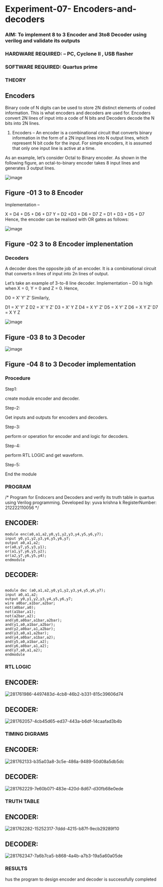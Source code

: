 # Experiment-07- Encoders-and-decoders 
### AIM: To implement 8 to 3 Encoder and  3to8 Decoder using verilog and validate its outputs
### HARDWARE REQUIRED:  – PC, Cyclone II , USB flasher
### SOFTWARE REQUIRED:   Quartus prime
### THEORY 

## Encoders
Binary code of N digits can be used to store 2N distinct elements of coded information. This is what encoders and decoders are used for. Encoders convert 2N lines of input into a code of N bits and Decoders decode the N bits into 2N lines.

1. Encoders –
An encoder is a combinational circuit that converts binary information in the form of a 2N input lines into N output lines, which represent N bit code for the input. For simple encoders, it is assumed that only one input line is active at a time.

As an example, let’s consider Octal to Binary encoder. As shown in the following figure, an octal-to-binary encoder takes 8 input lines and generates 3 output lines.

![image](https://user-images.githubusercontent.com/36288975/171543588-bc0746df-a173-4b35-989e-5fb7d385fe8a.png)
## Figure -01 3 to 8 Encoder 


Implementation –

X = D4 + D5 + D6 + D7
Y = D2 +D3 + D6 + D7
Z = D1 + D3 + D5 + D7 
Hence, the encoder can be realised with OR gates as follows:


![image](https://user-images.githubusercontent.com/36288975/171543740-68403b82-aa93-4c98-9343-f32b14885a2e.png)
## Figure -02 3 to 8 Encoder implenentation 

 ### Decoders 
A decoder does the opposite job of an encoder. It is a combinational circuit that converts n lines of input into 2n lines of output.

Let’s take an example of 3-to-8 line decoder.
Implementation –
D0 is high when X = 0, Y = 0 and Z = 0. Hence,

D0 = X’ Y’ Z’ 
Similarly,

D1 = X’ Y’ Z
D2 = X’ Y Z’
D3 = X’ Y Z
D4 = X Y’ Z’
D5 = X Y’ Z
D6 = X Y Z’
D7 = X Y Z 


![image](https://user-images.githubusercontent.com/36288975/171543978-ee2d0671-2846-40a1-8705-507fd6287a49.png)
## Figure -03 8 to 3 Decoder 



![image](https://user-images.githubusercontent.com/36288975/171543866-5a6eace6-8683-49d7-9c4f-a7cb30ec3035.png)
## Figure -04 8 to 3 Decoder implementation 

### Procedure
Step1:

create module encoder and decoder.

Step-2:

Get inputs and outputs for encoders and decoders.

Step-3:

perform or operation for encoder and and logic for decoders.

Step-4:

perform RTL LOGIC and get waveform.

Step-5:

End the module


### PROGRAM 
/*
Program for Endocers and Decoders  and verify its truth table in quartus using Verilog programming.
Developed by: yuva krishna k
RegisterNumber: 212222110056 
*/
## ENCODER:
```
module enc(a0,a1,a2,y0,y1,y2,y3,y4,y5,y6,y7);
input y0,y1,y2,y3,y4,y5,y6,y7;
output a0,a1,a2;
or(a0,y7,y5,y3,y1);
or(a1,y7,y6,y3,y2);
or(a2,y7,y6,y5,y4);
endmodule

```
## DECODER:
```

module dec (a0,a1,a2,y0,y1,y2,y3,y4,y5,y6,y7);
input a0,a1,a2;
output y0,y1,y2,y3,y4,y5,y6,y7;
wire a0bar,a1bar,a2bar;
not(a0bar,a0);
not(a1bar,a1);
not(a2bar,a2);
and(y0,a0bar,a1bar,a2bar);
and(y1,a0,a1bar,a2bar);
and(y2,a0bar,a1,a2bar);
and(y3,a0,a1,a2bar);
and(y4,a0bar,a1bar,a2);
and(y5,a0,a1bar,a2);
and(y6,a0bar,a1,a2);
and(y7,a0,a1,a2);
endmodule

```




### RTL LOGIC  

## ENCODER:
![281761986-4497483d-4cb8-46b2-b331-815c39606d74](https://github.com/Yuvakrishna0/Experiment-08-Encoders-and-decoders-/assets/117915037/45b612d6-4b40-42f2-b5a1-b8deec667f69)

## DECODER:

![281762057-4cb45d65-ed37-443a-b6df-14caafad3b4b](https://github.com/Yuvakrishna0/Experiment-08-Encoders-and-decoders-/assets/117915037/da28368d-92af-466b-8e62-f2ff5b648f18)




### TIMING DIGRAMS  

## ENCODER:
![281762133-b35a03a8-3c5e-486a-9489-50d08a5db5dc](https://github.com/Yuvakrishna0/Experiment-08-Encoders-and-decoders-/assets/117915037/a48919c6-c892-44a1-a944-72892ac3ef83)


## DECODER:

![281762229-7e60b071-483e-420d-8d67-d30fb68e0ede](https://github.com/Yuvakrishna0/Experiment-08-Encoders-and-decoders-/assets/117915037/0982fd82-d1db-4ec7-b284-a750c5f9718e)


### TRUTH TABLE 

## ENCODER:
![281762282-15252317-7ddd-4215-b87f-9ecb29289f10](https://github.com/Yuvakrishna0/Experiment-08-Encoders-and-decoders-/assets/117915037/671cd690-fef1-4886-8d22-06a382e9617d)

## DECODER:

![281762347-7a6b7ca5-b868-4a4b-a7b3-19a5a60a05de](https://github.com/Yuvakrishna0/Experiment-08-Encoders-and-decoders-/assets/117915037/3f8d8259-2884-4bca-a0f3-16dc686b37b3)



### RESULTS 
hus the program to design encoder and decoder is successfully completed
